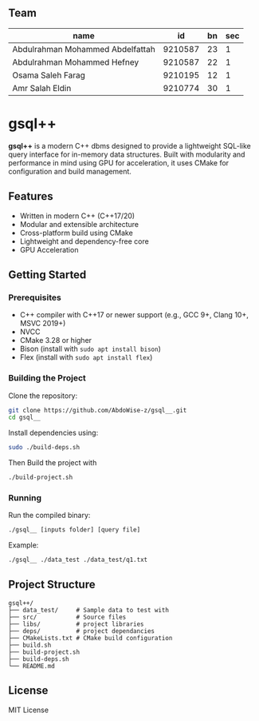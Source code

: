 ## Team
| name                             | id      | bn | sec |
|----------------------------------|---------|----|-----|
| Abdulrahman Mohammed Abdelfattah | 9210587 | 23 | 1   |
| Abdulrahman Mohammed Hefney      | 9210587 | 22 | 1   |
| Osama Saleh Farag                | 9210195 | 12 | 1   |
| Amr Salah Eldin                  | 9210774 | 30 | 1   |


# gsql++

**gsql++** is a modern C++ dbms designed to provide a lightweight SQL-like query interface for in-memory data structures. Built with modularity and performance in mind using GPU for acceleration, it uses CMake for configuration and build management.

## Features

- Written in modern C++ (C++17/20)
- Modular and extensible architecture
- Cross-platform build using CMake
- Lightweight and dependency-free core
- GPU Acceleration

## Getting Started

### Prerequisites

- C++ compiler with C++17 or newer support (e.g., GCC 9+, Clang 10+, MSVC 2019+)
- NVCC
- CMake 3.28 or higher
- Bison (install with ``sudo apt install bison``)
- Flex (install with ``sudo apt install flex``)

### Building the Project

Clone the repository:

```bash
git clone https://github.com/AbdoWise-z/gsql__.git
cd gsql__
```

Install dependencies using:
```bash
sudo ./build-deps.sh
```

Then Build the project with
```bash
./build-project.sh
```

### Running

Run the compiled binary:

```bash
./gsql__ [inputs folder] [query file]
```

Example:
```bash
./gsql__ ./data_test ./data_test/q1.txt
```


## Project Structure

```
gsql++/
├── data_test/     # Sample data to test with
├── src/           # Source files
├── libs/          # project libraries
├── deps/          # project dependancies
├── CMakeLists.txt # CMake build configuration
├── build.sh
├── build-project.sh
├── build-deps.sh
└── README.md
```

## License

MIT License
